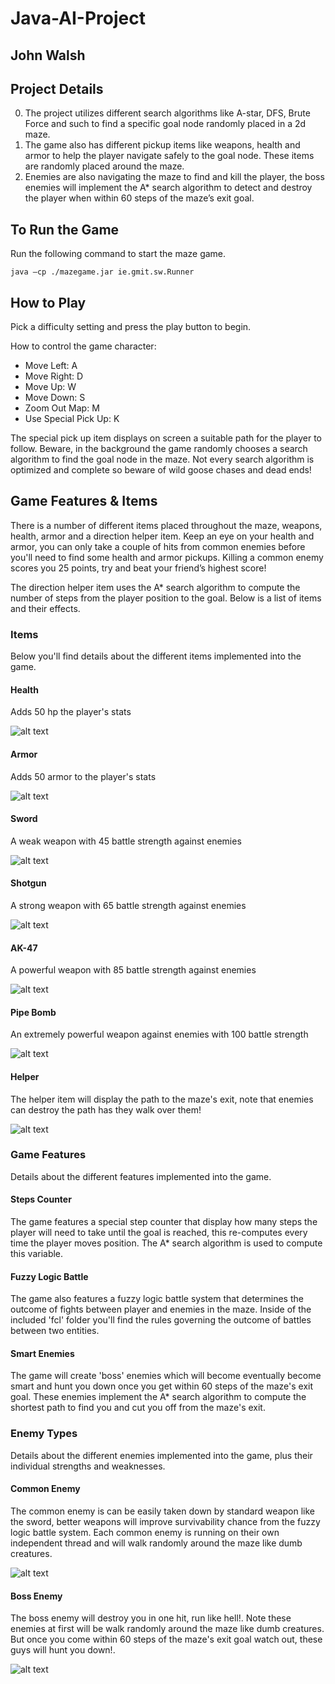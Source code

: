 # Java-AI-Project
## John Walsh

Project Details
---------------
0. The project utilizes different search algorithms like A-star, DFS, Brute Force and such to find a specific goal node randomly placed in a 2d maze.
0. The game also has different pickup items like weapons, health and armor to help the player navigate safely to the goal node. These items are randomly placed around the maze.
0. Enemies are also navigating the maze to find and kill the player, the boss enemies will implement the A* search algorithm to detect and destroy the player when within 60 steps of the maze’s exit goal.

To Run the Game
---------------
Run the following command to start the maze game.

```
java –cp ./mazegame.jar ie.gmit.sw.Runner
```

How to Play
-----------
Pick a difficulty setting and press the play button to begin.

How to control the game character:

* Move Left: A
* Move Right: D
* Move Up: W
* Move Down: S
* Zoom Out Map: M
* Use Special Pick Up: K

The special pick up item displays on screen a suitable path for the player to follow. Beware, in the background the game randomly chooses a search algorithm to find the goal node in the maze. Not every search algorithm is optimized and complete so beware of wild goose chases and dead ends!

Game Features & Items
---------------------
There is a number of different items placed throughout the maze, weapons, health, armor and a direction helper item. Keep an eye on your health and armor, you can only take a couple of hits from common enemies before you'll need to find some health and armor pickups. Killing a common enemy scores you 25 points, try and beat your friend’s highest score!

The direction helper item uses the A* search algorithm to compute the number of steps from the player position to the goal. Below is a list of items and their effects.

### Items
Below you'll find details about the different items implemented into the game.
#### Health
Adds 50 hp the player's stats

![alt text](/res/health.png "Health Item")

#### Armor
Adds 50 armor to the player's stats

![alt text](/res/armor.png "Armor Item")

#### Sword
A weak weapon with 45 battle strength against enemies

![alt text](/res/sword.png "Sword Item")

#### Shotgun
A strong weapon with 65 battle strength against enemies

![alt text](/res/shotgun.png "Shotgun Item")

#### AK-47
A powerful weapon with 85 battle strength against enemies

![alt text](/res/ak47.png "AK-47 Item")

#### Pipe Bomb
An extremely powerful weapon against enemies with 100 battle strength

![alt text](/res/pipe_bomb.png "Pipe Bomb Item")

#### Helper
The helper item will display the path to the maze's exit, note that enemies can destroy the path has they walk over them!

![alt text](/res/help.png "Helper Item")

### Game Features
Details about the different features implemented into the game.
#### Steps Counter
The game features a special step counter that display how many steps the player will need to take until the goal is reached, this re-computes every time the player moves position. The A* search algorithm is used to compute this variable.

#### Fuzzy Logic Battle
The game also features a fuzzy logic battle system that determines the outcome of fights between player and enemies in the maze. Inside of the included 'fcl' folder you'll find the rules governing the outcome of battles between two entities.

#### Smart Enemies
The game will create 'boss' enemies which will become eventually become smart and hunt you down once you get within 60 steps of the maze's exit goal. These enemies implement the A* search algorithm to compute the shortest path to find you and cut you off from the maze's exit.

### Enemy Types
Details about the different enemies implemented into the game, plus their individual strengths and weaknesses.
#### Common Enemy
The common enemy is can be easily taken down by standard weapon like the sword, better weapons will improve survivability chance from the fuzzy logic battle system. Each common enemy is running on their own independent thread and will walk randomly around the maze like dumb creatures.

![alt text](/res/spider_down.png "Common Enemy")

#### Boss Enemy
The boss enemy will destroy you in one hit, run like hell!. Note these enemies at first will be walk randomly around the maze like dumb creatures. But once you come within 60 steps of the maze's exit goal watch out, these guys will hunt you down!.

![alt text](/res/spider_boss_down.png "Boss Enemy")